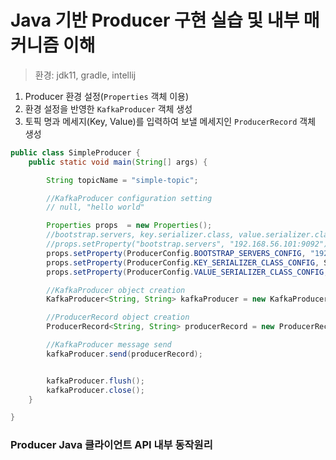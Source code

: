 # Java 기반 Producer 구현 실습 및 내부 매커니즘 이해

> 환경: jdk11, gradle, intellij 

1. Producer 환경 설정(```Properties``` 객체 이용)
2. 환경 설정을 반영한 ```KafkaProducer``` 객체 생성
3. 토픽 명과 메세지(Key, Value)를 입력하여 보낼 메세지인 ```ProducerRecord``` 객체 생성

```java
public class SimpleProducer {
    public static void main(String[] args) {

        String topicName = "simple-topic";

        //KafkaProducer configuration setting
        // null, "hello world"

        Properties props  = new Properties();
        //bootstrap.servers, key.serializer.class, value.serializer.class
        //props.setProperty("bootstrap.servers", "192.168.56.101:9092");
        props.setProperty(ProducerConfig.BOOTSTRAP_SERVERS_CONFIG, "192.168.56.101:9092");
        props.setProperty(ProducerConfig.KEY_SERIALIZER_CLASS_CONFIG, StringSerializer.class.getName());
        props.setProperty(ProducerConfig.VALUE_SERIALIZER_CLASS_CONFIG, StringSerializer.class.getName());

        //KafkaProducer object creation
        KafkaProducer<String, String> kafkaProducer = new KafkaProducer<String, String>(props);

        //ProducerRecord object creation
        ProducerRecord<String, String> producerRecord = new ProducerRecord<>(topicName,"hello world 2");

        //KafkaProducer message send
        kafkaProducer.send(producerRecord);


        kafkaProducer.flush();
        kafkaProducer.close();
    }

}
```

### Producer Java 클라이언트 API 내부 동작원리


